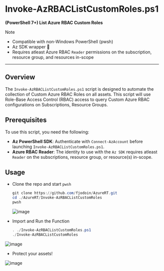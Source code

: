 # Invoke-AzRBACListCustomRoles.ps1  
**(PowerShell 7+) List Azure RBAC Custom Roles**
> [!NOTE]
> - Compatible with non-Windows PowerShell (pwsh)
> - Az SDK wrapper 🌯
> - Requires atleast Azure RBAC `Reader` permissions on the subscription, resource group, and resources in-scope

---

## Overview  
The `Invoke-AzRBACListCustomRoles.ps1` script is designed to automate the collection of Custom Azure RBAC Roles on all assets. This script will use Role-Base Access Control (RBAC) access to query Custom Azure RBAC configurations on Subscriptions, Resource Groups.  

## Prerequisites  
To use this script, you need the following:  

- **Az PowerShell SDK**: Authenticate with `Connect-AzAccount` before launching `Invoke-AzRBACListCustomRoles.ps1`.
- **Azure RBAC Reader**: The identity to use with the `Az SDK` requires atleast `Reader` on the subscriptions, resource group, or resource(s) in-scope.
  
## Usage  
- Clone the repo and start `pwsh`

  ```powershell
  git clone https://github.com/fjodoin/AzureRT.git
  cd ./AzureRT/Invoke-AzRBACListCustomRoles
  pwsh
  ```

  ![image](https://github.com/user-attachments/assets/0de519f1-d57e-4c11-9b1e-abe02d7a3d1b)


- Import and Run the Function

  ```powershell
  . ./Invoke-AzRBACListCustomRoles.ps1
  ./Invoke-AzRBACListCustomRoles
  ```

![image](https://github.com/user-attachments/assets/29d8d610-25e3-41d5-82d5-b3133e283236)


- Protect your assets!

![image](https://github.com/user-attachments/assets/8f5bc72b-d32a-4955-8c00-9cc23a0b67c2)







